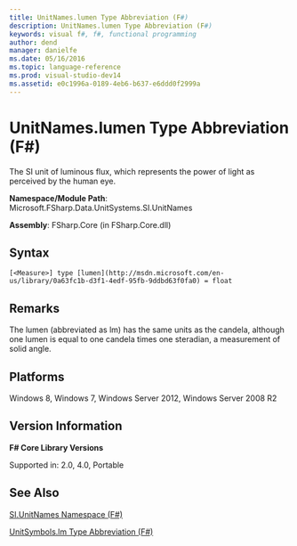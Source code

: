 ```yaml
---
title: UnitNames.lumen Type Abbreviation (F#)
description: UnitNames.lumen Type Abbreviation (F#)
keywords: visual f#, f#, functional programming
author: dend
manager: danielfe
ms.date: 05/16/2016
ms.topic: language-reference
ms.prod: visual-studio-dev14
ms.assetid: e0c1996a-0189-4eb6-b637-e6ddd0f2999a 
---
```


# UnitNames.lumen Type Abbreviation (F#)

The SI unit of luminous flux, which represents the power of light as perceived by the human eye.

**Namespace/Module Path**: Microsoft.FSharp.Data.UnitSystems.SI.UnitNames

**Assembly**: FSharp.Core (in FSharp.Core.dll)


## Syntax

```
[<Measure>] type [lumen](http://msdn.microsoft.com/en-us/library/0a63fc1b-d3f1-4edf-95fb-9ddbd63f0fa0) = float
```

## Remarks
The lumen (abbreviated as lm) has the same units as the candela, although one lumen is equal to one candela times one steradian, a measurement of solid angle.


## Platforms
Windows 8, Windows 7, Windows Server 2012, Windows Server 2008 R2


## Version Information
**F# Core Library Versions**

Supported in: 2.0, 4.0, Portable




## See Also
[SI.UnitNames Namespace &#40;F&#35;&#41;](SI.UnitNames-Namespace-%5BFSharp%5D.md)

[UnitSymbols.lm Type Abbreviation &#40;F&#35;&#41;](UnitSymbols.lm-Type-Abbreviation-%5BFSharp%5D.md)

